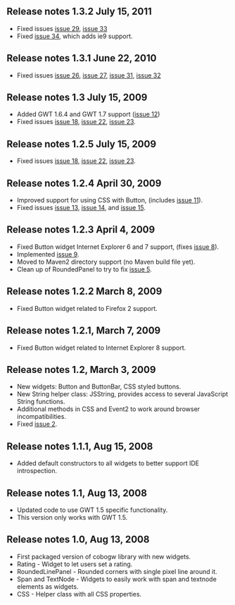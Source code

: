 ## Release notes 1.3.2 July 15, 2011 ##
  * Fixed issues [issue 29](https://code.google.com/p/cobogw/issues/detail?id=29), [issue 33](https://code.google.com/p/cobogw/issues/detail?id=33)
  * Fixed [issue 34](https://code.google.com/p/cobogw/issues/detail?id=34), which adds ie9 support.

## Release notes 1.3.1 June 22, 2010 ##
  * Fixed issues [issue 26](https://code.google.com/p/cobogw/issues/detail?id=26), [issue 27](https://code.google.com/p/cobogw/issues/detail?id=27), [issue 31](https://code.google.com/p/cobogw/issues/detail?id=31), [issue 32](https://code.google.com/p/cobogw/issues/detail?id=32)

## Release notes 1.3 July 15, 2009 ##
  * Added GWT 1.6.4 and GWT 1.7 support ([issue 12](https://code.google.com/p/cobogw/issues/detail?id=12))
  * Fixed issues [issue 18](https://code.google.com/p/cobogw/issues/detail?id=18), [issue 22](https://code.google.com/p/cobogw/issues/detail?id=22), [issue 23](https://code.google.com/p/cobogw/issues/detail?id=23).

## Release notes 1.2.5 July 15, 2009 ##
  * Fixed issues [issue 18](https://code.google.com/p/cobogw/issues/detail?id=18), [issue 22](https://code.google.com/p/cobogw/issues/detail?id=22), [issue 23](https://code.google.com/p/cobogw/issues/detail?id=23).

## Release notes 1.2.4 April 30, 2009 ##
  * Improved support for using CSS with Button, (includes [issue 11](https://code.google.com/p/cobogw/issues/detail?id=11)).
  * Fixed issues [issue 13](https://code.google.com/p/cobogw/issues/detail?id=13), [issue 14](https://code.google.com/p/cobogw/issues/detail?id=14), and [issue 15](https://code.google.com/p/cobogw/issues/detail?id=15).

## Release notes 1.2.3 April 4, 2009 ##
  * Fixed Button widget Internet Explorer 6 and 7 support, (fixes [issue 8](https://code.google.com/p/cobogw/issues/detail?id=8)).
  * Implemented [issue 9](https://code.google.com/p/cobogw/issues/detail?id=9).
  * Moved to Maven2 directory support (no Maven build file yet).
  * Clean up of RoundedPanel to try to fix [issue 5](https://code.google.com/p/cobogw/issues/detail?id=5).

## Release notes 1.2.2 March 8, 2009 ##
  * Fixed Button widget related to Firefox 2 support.

## Release notes 1.2.1, March 7, 2009 ##
  * Fixed Button widget related to Internet Explorer 8 support.

## Release notes 1.2, March 3, 2009 ##
  * New widgets: Button and ButtonBar, CSS styled buttons.
  * New String helper class: JSString, provides access to several JavaScript String functions.
  * Additional methods in CSS and Event2 to work around browser incompatibilities.
  * Fixed [issue 2](https://code.google.com/p/cobogw/issues/detail?id=2).

## Release notes 1.1.1, Aug 15, 2008 ##
  * Added default constructors to all widgets to better support IDE introspection.

## Release notes 1.1, Aug 13, 2008 ##
  * Updated code to use GWT 1.5 specific functionality.
  * This version only works with GWT 1.5.

## Release notes 1.0, Aug 13, 2008 ##
  * First packaged version of cobogw library with new widgets.
  * Rating - Widget to let users set a rating.
  * RoundedLinePanel - Rounded corners with single pixel line around it.
  * Span and TextNode - Widgets to easily work with span and textnode elements as widgets.
  * CSS - Helper class with all CSS properties.